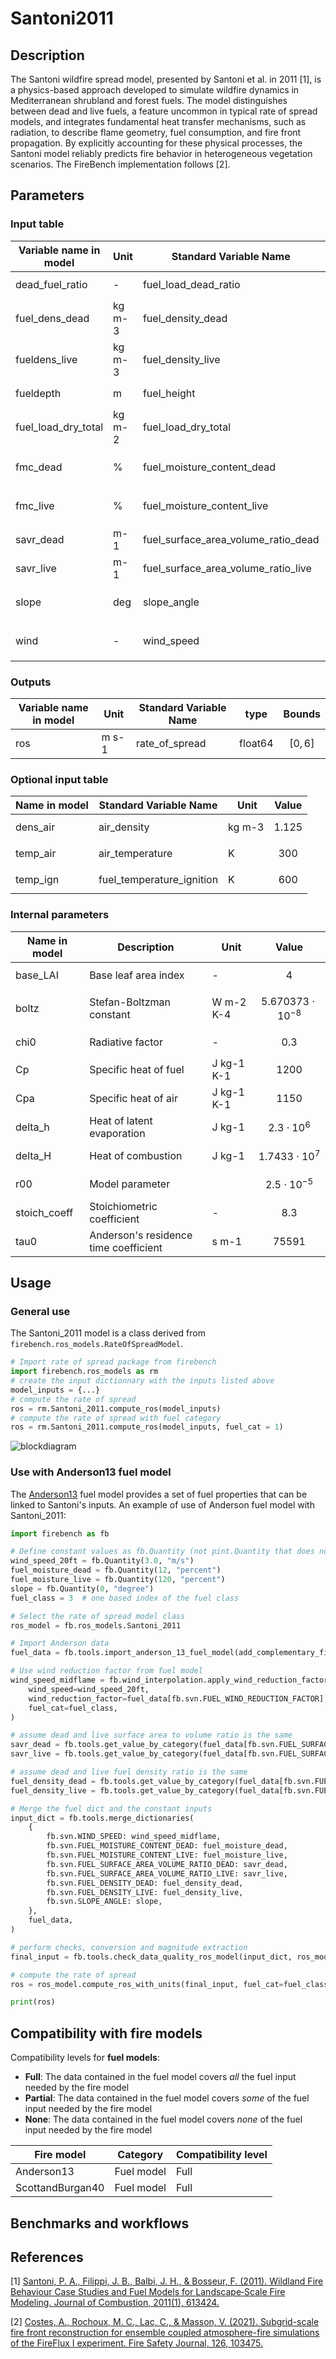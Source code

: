 # Santoni2011
## Description

The Santoni wildfire spread model, presented by Santoni et al. in 2011 [1], is a physics-based approach developed to simulate wildfire dynamics in Mediterranean shrubland and forest fuels. The model distinguishes between dead and live fuels, a feature uncommon in typical rate of spread models, and integrates fundamental heat transfer mechanisms, such as radiation, to describe flame geometry, fuel consumption, and fire front propagation. By explicitly accounting for these physical processes, the Santoni model reliably predicts fire behavior in heterogeneous vegetation scenarios. The FireBench implementation follows [2].

## Parameters
### Input table

Variable name in model      | Unit  | Standard Variable Name    | type      | Bounds
------------------------    | ----  | ----------------------    | ----      | ------
dead_fuel_ratio             | -     | fuel_load_dead_ratio      | float64   | $$]0, 1]$$
fuel_dens_dead              | kg m-3| fuel_density_dead         | float64   | $$]0, \infty[$$
fueldens_live               | kg m-3| fuel_density_live         | float64   | $$]0, \infty[$$
fueldepth                   | m     | fuel_height               | float64   | $$]0, \infty[$$
fuel_load_dry_total         | kg m-2| fuel_load_dry_total       | float64   | $$]0, \infty[$$
fmc_dead                    | %     | fuel_moisture_content_dead| float64   | $$[0, 200]$$
fmc_live                    | %     | fuel_moisture_content_live| float64   | $$[0, 500]$$
savr_dead                   | m-1   | fuel_surface_area_volume_ratio_dead| float64| $$]0, \infty[$$
savr_live                   | m-1   | fuel_surface_area_volume_ratio_live| float64| $$]0, \infty[$$
slope                       | deg   | slope_angle               | float64   | $$]-90, 90[$$
wind                        | -     | wind_speed                | float64   | $$]-\infty, \infty[$$

### Outputs

Variable name in model      | Unit  | Standard Variable Name    | type      | Bounds
------------------------    | ----  | ----------------------    | ----      | ------
ros                         | m s-1 | rate_of_spread            | float64   | $$[0, 6]$$

### Optional input table

Name in model   | Standard Variable Name    | Unit      | Value
--------------- | ------------------------- | --------- | ---------
dens_air        | air_density               | kg m-3    | $$1.125$$
temp_air        | air_temperature           | K         | $$300$$
temp_ign        | fuel_temperature_ignition | K         | $$600$$

### Internal parameters

Name in model   | Description               | Unit      | Value
--------------- | ------------------------- | --------- | ---------
base_LAI        | Base leaf area index      | -         | $$4$$
boltz           | Stefan-Boltzman constant  | W m-2 K-4 | $$5.670373 \cdot 10^{-8}$$
chi0            | Radiative factor          | -         | $$0.3$$
Cp              | Specific heat of fuel     | J kg-1 K-1| $$1200$$
Cpa             | Specific heat of air      | J kg-1 K-1| $$1150$$
delta_h         | Heat of latent evaporation| J kg-1    | $$2.3 \cdot 10^6$$
delta_H         | Heat of combustion        | J kg-1    | $$1.7433 \cdot 10^7$$
r00             | Model parameter           |           | $$2.5 \cdot 10^{-5}$$
stoich_coeff    | Stoichiometric coefficient| -         | $$8.3$$
tau0            | Anderson's residence time coefficient| s m-1 | $$75591$$

## Usage

### General use
The Santoni_2011 model is a class derived from `firebench.ros_models.RateOfSpreadModel`.
```python
# Import rate of spread package from firebench
import firebench.ros_models as rm
# create the input dictionnary with the inputs listed above
model_inputs = {...}
# compute the rate of spread
ros = rm.Santoni_2011.compute_ros(model_inputs)
# compute the rate of spread with fuel category
ros = rm.Santoni_2011.compute_ros(model_inputs, fuel_cat = 1)
```
![blockdiagram](../../_static/diagram_blocks/ros_model/santoni2011.svg)
### Use with Anderson13 fuel model

The [Anderson13](../21_fuel_models/02_Anderson.md) fuel model provides a set of fuel properties that can be linked to Santoni's inputs. 
An example of use of Anderson fuel model with Santoni_2011:
```python
import firebench as fb

# Define constant values as fb.Quantity (not pint.Quantity that does not share the same unit registry)
wind_speed_20ft = fb.Quantity(3.0, "m/s")
fuel_moisture_dead = fb.Quantity(12, "percent")
fuel_moisture_live = fb.Quantity(120, "percent")
slope = fb.Quantity(0, "degree")
fuel_class = 3  # one based index of the fuel class

# Select the rate of spread model class
ros_model = fb.ros_models.Santoni_2011

# Import Anderson data
fuel_data = fb.tools.import_anderson_13_fuel_model(add_complementary_fields=True)

# Use wind reduction factor from fuel model
wind_speed_midflame = fb.wind_interpolation.apply_wind_reduction_factor(
    wind_speed=wind_speed_20ft,
    wind_reduction_factor=fuel_data[fb.svn.FUEL_WIND_REDUCTION_FACTOR],
    fuel_cat=fuel_class,
)

# assume dead and live surface area to volume ratio is the same
savr_dead = fb.tools.get_value_by_category(fuel_data[fb.svn.FUEL_SURFACE_AREA_VOLUME_RATIO], fuel_class)
savr_live = fb.tools.get_value_by_category(fuel_data[fb.svn.FUEL_SURFACE_AREA_VOLUME_RATIO], fuel_class)

# assume dead and live fuel density ratio is the same
fuel_density_dead = fb.tools.get_value_by_category(fuel_data[fb.svn.FUEL_DENSITY], fuel_class)
fuel_density_live = fb.tools.get_value_by_category(fuel_data[fb.svn.FUEL_DENSITY], fuel_class)

# Merge the fuel dict and the constant inputs
input_dict = fb.tools.merge_dictionaries(
    {
        fb.svn.WIND_SPEED: wind_speed_midflame,
        fb.svn.FUEL_MOISTURE_CONTENT_DEAD: fuel_moisture_dead,
        fb.svn.FUEL_MOISTURE_CONTENT_LIVE: fuel_moisture_live,
        fb.svn.FUEL_SURFACE_AREA_VOLUME_RATIO_DEAD: savr_dead,
        fb.svn.FUEL_SURFACE_AREA_VOLUME_RATIO_LIVE: savr_live,
        fb.svn.FUEL_DENSITY_DEAD: fuel_density_dead,
        fb.svn.FUEL_DENSITY_LIVE: fuel_density_live,
        fb.svn.SLOPE_ANGLE: slope,
    },
    fuel_data,
)

# perform checks, conversion and magnitude extraction
final_input = fb.tools.check_data_quality_ros_model(input_dict, ros_model)

# compute the rate of spread
ros = ros_model.compute_ros_with_units(final_input, fuel_cat=fuel_class)

print(ros)
```

## Compatibility with fire models

Compatibility levels for **fuel models**:
- **Full**: The data contained in the fuel model covers *all* the fuel input needed by the fire model
- **Partial**: The data contained in the fuel model covers *some* of the fuel input needed by the fire model
- **None**: The data contained in the fuel model covers *none* of the fuel input needed by the fire model


Fire model              | Category          | Compatibility level
----------              | --------          | -----------------
Anderson13              | Fuel model        | Full
ScottandBurgan40        | Fuel model        | Full

## Benchmarks and workflows

## References

[1] [Santoni, P. A., Filippi, J. B., Balbi, J. H., & Bosseur, F. (2011). Wildland Fire Behaviour Case Studies and Fuel Models for Landscape‐Scale Fire Modeling. Journal of Combustion, 2011(1), 613424.](https://doi.org/10.1155/2011/613424)

[2] [Costes, A., Rochoux, M. C., Lac, C., & Masson, V. (2021). Subgrid-scale fire front reconstruction for ensemble coupled atmosphere-fire simulations of the FireFlux I experiment. Fire Safety Journal, 126, 103475.](https://doi.org/10.1016/j.firesaf.2021.103475)
